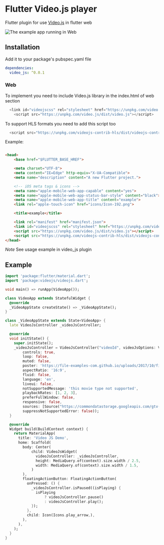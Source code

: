 # Flutter Video.js player

Flutter plugin for use [Video.js](https://github.com/videojs/video.js) in flutter web

![The example app running in Web](https://github.com/mojtabaghiasi/video_js/blob/master/doc/demo.png?raw=true)


## Installation

Add it to your package's pubspec.yaml file

```yml
dependencies:
  video_js: ^0.0.1
```

### Web

To implement you need to include Video.js library in the index.html of web section

```javascript
  <link id="videojscss" rel="stylesheet" href="https://unpkg.com/video.js/dist/video-js.css">
    <script src="https://unpkg.com/video.js/dist/video.js"></script>
```

To support HLS formats you need to add this script too

```javascript
  <script src="https://unpkg.com/videojs-contrib-hls/dist/videojs-contrib-hls.js"></script>
```

Example:

```html

<head>
	<base href="$FLUTTER_BASE_HREF">

	<meta charset="UTF-8">
	<meta content="IE=Edge" http-equiv="X-UA-Compatible">
	<meta name="description" content="A new Flutter project.">

	<!-- iOS meta tags & icons -->
	<meta name="apple-mobile-web-app-capable" content="yes">
	<meta name="apple-mobile-web-app-status-bar-style" content="black">
	<meta name="apple-mobile-web-app-title" content="example">
	<link rel="apple-touch-icon" href="icons/Icon-192.png">

	<title>example</title>

	<link rel="manifest" href="manifest.json">
	<link id="videojscss" rel="stylesheet" href="https://unpkg.com/video.js/dist/video-js.css">
	<script src="https://unpkg.com/video.js/dist/video.js"></script>
	<script src="https://unpkg.com/videojs-contrib-hls/dist/videojs-contrib-hls.js"></script>
</head>
```

*Note*
See usage example in video_js plugin

## Example

```dart
import 'package:flutter/material.dart';
import 'package:videojs/videojs.dart';

void main() => runApp(VideoApp());

class VideoApp extends StatefulWidget {
  @override
  _VideoAppState createState() => _VideoAppState();
}

class _VideoAppState extends State<VideoApp> {
  late VideoJsController _videoJsController;

  @override
  void initState() {
    super.initState();
    _videoJsController = VideoJsController("videoId", videoJsOptions: VideoJsOptions(
        controls: true,
        loop: false,
        muted: false,
        poster: 'https://file-examples-com.github.io/uploads/2017/10/file_example_JPG_100kB.jpg',
        aspectRatio: '16:9',
        fluid: false,
        language: 'en',
        liveui: false,
        notSupportedMessage: 'this movie type not supported',
        playbackRates: [1, 2, 3],
        preferFullWindow: false,
        responsive: false,
        sources: [Source("https://commondatastorage.googleapis.com/gtv-videos-bucket/sample/BigBuckBunny.mp4", "video/mp4")],
        suppressNotSupportedError: false));
  }

  @override
  Widget build(BuildContext context) {
    return MaterialApp(
      title: 'Video JS Demo',
      home: Scaffold(
        body: Center(
            child: VideoJsWidget(
              videoJsController: _videoJsController,
              height: MediaQuery.of(context).size.width / 2.5,
              width: MediaQuery.of(context).size.width / 1.5,
            )
        ),
        floatingActionButton: FloatingActionButton(
          onPressed: () {
            _videoJsController.isPaused((isPlaying) {
              isPlaying 
                  ? videoJsController.pause() 
                  : videoJsController.play();
            });
          },
          child: Icon(Icons.play_arrow,),
        ),
      ),
    );
  }
}
```

